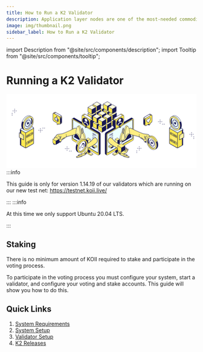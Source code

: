 ```yaml
---
title: How to Run a K2 Validator
description: Application layer nodes are one of the most-needed commodities in Web3.
image: img/thumbnail.png
sidebar_label: How to Run a K2 Validator
---
```


import Description from "@site/src/components/description";
import Tooltip from "@site/src/components/tooltip";

# Running a K2 Validator

<Description
  text="This section describes how to run a K2 Validator."
/>

![Banner](./img/Running%20a%20K2%20Node.svg)
:::info

This guide is only for version 1.14.19 of our validators which are running on our new test net: https://testnet.koii.live/

:::
:::info

At this time we only support Ubuntu 20.04 LTS.

:::

## Staking

There is no minimum amount of KOII required to stake and participate in the voting process.

To participate in the voting process you must configure your system, start a validator, and configure your voting and stake accounts. This guide will show you how to do this.

## Quick Links

1. [System Requirements](./system-requirements)
2. [System Setup](./system-setup)
3. [Validator Setup](./validator-setup)
4. [K2 Releases](https://github.com/koii-network/k2-release)
